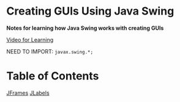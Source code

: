 # Creating GUIs Using Java Swing <br> 
**Notes for learning how Java Swing works with creating GUIs** 

[Video for Learning](https://www.youtube.com/watch?v=Kmgo00avvEw)

NEED TO IMPORT: `javax.swing.*;`
 
# Table of Contents
[JFrames](https://github.com/LeviKuhaulua/Coding-Notes/tree/main/Creating%20GUIs/Java%20Swing/JFrames)
[JLabels](https://github.com/LeviKuhaulua/Coding-Notes/tree/main/Creating%20GUIs/Java%20Swing/JLabels)